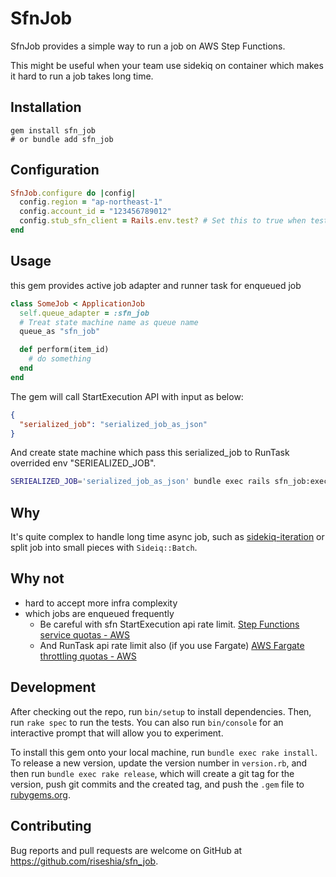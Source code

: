 # SfnJob

SfnJob provides a simple way to run a job on AWS Step Functions.

This might be useful when your team use sidekiq on container
which makes it hard to run a job takes long time.

## Installation

```
gem install sfn_job
# or bundle add sfn_job
```

## Configuration

```ruby
SfnJob.configure do |config|
  config.region = "ap-northeast-1"
  config.account_id = "123456789012"
  config.stub_sfn_client = Rails.env.test? # Set this to true when test not to call AWS API actually
end
```

## Usage

this gem provides active job adapter and runner task for enqueued job

```ruby
class SomeJob < ApplicationJob
  self.queue_adapter = :sfn_job
  # Treat state machine name as queue name
  queue_as "sfn_job"

  def perform(item_id)
    # do something
  end
end
```

The gem will call StartExecution API with input as below:

```json
{
  "serialized_job": "serialized_job_as_json"
}
```

And create state machine which pass this serialized_job to RunTask overrided env "SERIEALIZED_JOB".

```bash
SERIEALIZED_JOB='serialized_job_as_json' bundle exec rails sfn_job:execute
```

## Why

It's quite complex to handle long time async job,
such as [sidekiq-iteration](https://github.com/fatkodima/sidekiq-iteration) or split job into small pieces with `Sideiq::Batch`.

## Why not

- hard to accept more infra complexity
- which jobs are enqueued frequently
  - Be careful with sfn StartExecution api rate limit. [Step Functions service quotas - AWS](https://docs.aws.amazon.com/step-functions/latest/dg/service-quotas.html)
  - And RunTask api rate limit also (if you use Fargate) [AWS Fargate throttling quotas - AWS](https://docs.aws.amazon.com/AmazonECS/latest/developerguide/throttling.html)

## Development

After checking out the repo, run `bin/setup` to install dependencies. Then, run `rake spec` to run the tests. You can also run `bin/console` for an interactive prompt that will allow you to experiment.

To install this gem onto your local machine, run `bundle exec rake install`. To release a new version, update the version number in `version.rb`, and then run `bundle exec rake release`, which will create a git tag for the version, push git commits and the created tag, and push the `.gem` file to [rubygems.org](https://rubygems.org).

## Contributing

Bug reports and pull requests are welcome on GitHub at https://github.com/riseshia/sfn_job.

